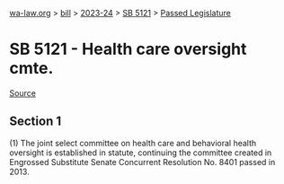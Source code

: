 [wa-law.org](/) > [bill](/bill/) > [2023-24](/bill/2023-24/) > [SB 5121](/bill/2023-24/sb/5121/) > [Passed Legislature](/bill/2023-24/sb/5121/S.PL/)

# SB 5121 - Health care oversight cmte.

[Source](http://lawfilesext.leg.wa.gov/biennium/2023-24/Pdf/Bills/Senate%20Passed%20Legislature/5121-S.PL.pdf)

## Section 1
(1) The joint select committee on health care and behavioral health oversight is established in statute, continuing the committee created in Engrossed Substitute Senate Concurrent Resolution No. 8401 passed in 2013.

